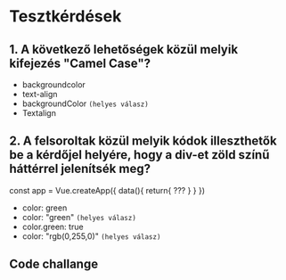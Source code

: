 # Tesztkérdések

## 1. A következő lehetőségek közül melyik kifejezés "Camel Case"?
- backgroundcolor
- text-align
- backgroundColor `(helyes válasz)`
- Textalign

## 2. A felsoroltak közül melyik kódok illeszthetők be a kérdőjel helyére, hogy a div-et zöld színű háttérrel jelenítsék meg?
<div :style="{ background-color: color }">

const app = Vue.createApp({
        data(){
            return{
                ???
            }
        }
})

- color: green
- color: "green" `(helyes válasz)`
- color.green: true
- color: "rgb(0,255,0)" `(helyes válasz)`

## Code challange
